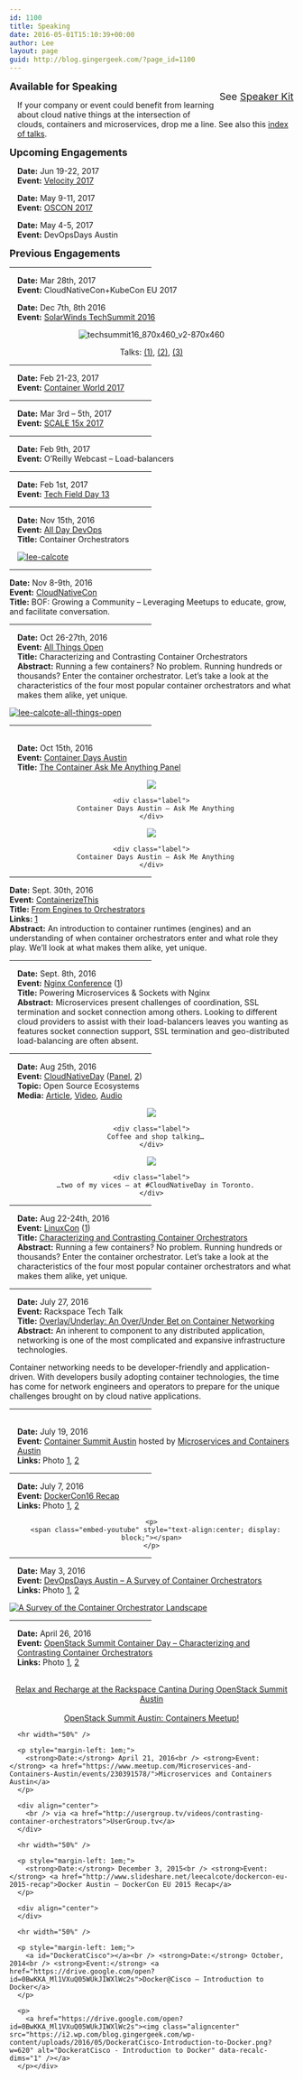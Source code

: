 ```yaml
---
id: 1100
title: Speaking
date: 2016-05-01T15:10:39+00:00
author: Lee
layout: page
guid: http://blog.gingergeek.com/?page_id=1100
---
```

<p style="float: right; text-align: right; font-size: 1.25em;">
  See <a href="/speaker-kit">Speaker Kit</a>
</p>

<div>
  <p>
    <span style="font-size: 1.25em;"><strong>Available for Speaking</strong></span>
  </p>
  
  <p style="margin-left: 1em;">
    If your company or event could benefit from learning about cloud native things at the intersection of clouds, containers and microservices, drop me a line. See also this <a href="http://calcotestudios.com/talks">index of talks</a>.
  </p>
  
  <p>
    <span style="font-size: 1.25em;"><strong>Upcoming Engagements</strong></span>
  </p>
  
  <p style="margin-left: 1em;">
    <strong>Date:</strong> Jun 19-22, 2017<br /> <strong>Event:</strong> <a href="https://conferences.oreilly.com/velocity/vl-ca/public/schedule/speaker/226795">Velocity 2017</a>
  </p>
  
  <p style="margin-left: 1em;">
    <strong>Date:</strong> May 9-11, 2017<br /> <strong>Event:</strong> <a href="https://conferences.oreilly.com/oscon/oscon-tx/public/schedule/speaker/226795">OSCON 2017</a>
  </p>
  
  <p style="margin-left: 1em;">
    <strong>Date:</strong> May 4-5, 2017<br /> <strong>Event:</strong> DevOpsDays Austin
  </p>
  
  <p>
    <span style="font-size: 1.25em;"><strong>Previous Engagements</strong></span>
  </p>
  
  <hr width="50%" />
  
  <p style="margin-left: 1em;">
    <strong>Date:</strong> Mar 28th, 2017<br /> <strong>Event:</strong> CloudNativeCon+KubeCon EU 2017
  </p>
  
  <p>
    <span class="embed-youtube" style="text-align:center; display: block;"></span>
  </p>
  
  <p style="margin-left: 1em;">
    <strong>Date:</strong> Dec 7th, 8th 2016<br /> <strong>Event:</strong> <a href="https://www.solarwindsmeetup.com/speaker/lee-calcote/">SolarWinds TechSummit 2016</a>
  </p>
  
  <p align="center">
    <img class="aligncenter size-medium wp-image-1618" src="https://i1.wp.com/blog.gingergeek.com/wp-content/uploads/2016/05/TechSummit16_870x460_v2-870x460.jpg?resize=300%2C159" alt="techsummit16_870x460_v2-870x460" data-id="1618" srcset="https://i1.wp.com/blog.gingergeek.com/wp-content/uploads/2016/05/TechSummit16_870x460_v2-870x460.jpg?resize=300%2C159 300w, https://i1.wp.com/blog.gingergeek.com/wp-content/uploads/2016/05/TechSummit16_870x460_v2-870x460.jpg?resize=768%2C406 768w, https://i1.wp.com/blog.gingergeek.com/wp-content/uploads/2016/05/TechSummit16_870x460_v2-870x460.jpg?resize=870%2C460 870w" sizes="(max-width: 300px) 100vw, 300px" data-recalc-dims="1" />
  </p>
  
  <p align="center">
    Talks: <a href="http://calcotestudios.com/techsummit-feto">(1)</a>, <a href="http://calcotestudios.com/techsummit-over-under">(2)</a>, <a href="http://calcotestudios.com/techsummit-ccka">(3)</a>
  </p>
  
  <hr width="50%" />
  
  <p style="margin-left: 1em;">
    <strong>Date:</strong> Feb 21-23, 2017<br /> <strong>Event:</strong> <a href="https://tmt.knect365.com/container-world/speakers/lee-calcote">Container World 2017</a>
  </p>
  
  <hr width="50%" />
  
  <p style="margin-left: 1em;">
    <strong>Date:</strong> Mar 3rd – 5th, 2017<br /> <strong>Event:</strong> <a href="http://www.socallinuxexpo.org/scale/15x/">SCALE 15x 2017</a>
  </p>
  
  <hr width="50%" />
  
  <p style="margin-left: 1em;">
    <strong>Date:</strong> Feb 9th, 2017<br /> <strong>Event:</strong> <a>O’Reilly Webcast – Load-balancers</a>
  </p>
  
  <hr width="50%" />
  
  <p style="margin-left: 1em;">
    <strong>Date:</strong> Feb 1st, 2017<br /> <strong>Event:</strong> <a href="http://techfieldday.com/event/tfd13/">Tech Field Day 13</a>
  </p>
  
  <hr width="50%" />
  
  <p style="margin-left: 1em;">
    <strong>Date:</strong> Nov 15th, 2016<br /> <strong>Event:</strong> <a href="http://www.alldaydevops.com/">All Day DevOps</a><br /> <strong>Title:</strong> Container Orchestrators
  </p>
  
  <p>
    <span class="embed-youtube" style="text-align:center; display: block;"></span>
  </p>
  
  <p style="margin-left: 1em;">
    <a href="http://www.alldaydevops.com/speakers/lee-calcote/"><img class="aligncenter size-medium wp-image-1615" src="https://i0.wp.com/blog.gingergeek.com/wp-content/uploads/2016/05/Lee-Calcote.png?resize=300%2C108" alt="lee-calcote" data-id="1615" srcset="https://i0.wp.com/blog.gingergeek.com/wp-content/uploads/2016/05/Lee-Calcote.png?resize=300%2C108 300w, https://i0.wp.com/blog.gingergeek.com/wp-content/uploads/2016/05/Lee-Calcote.png?w=600 600w" sizes="(max-width: 300px) 100vw, 300px" data-recalc-dims="1" /></a>
  </p>
  
  <hr width="50%" />
  
  <p>
    <p=”margin-left:1em;”> <strong>Date:</strong> Nov 8-9th, 2016<br /> <strong>Event:</strong> <a href="http://events.linuxfoundation.org/events/cloudnativecon">CloudNativeCon</a><br /> <strong>Title:</strong> BOF: Growing a Community – Leveraging Meetups to educate, grow, and facilitate conversation.
  </p>
  
  <p>
    <span class="embed-youtube" style="text-align:center; display: block;"></span>
  </p>
  
  <div align="center">
  </div>
  
  <hr width="50%" />
  
  <p style="margin-left: 1em;">
    <strong>Date:</strong> Oct 26-27th, 2016<br /> <strong>Event:</strong> <a href="https://allthingsopen.org/speakers/lee-calcote/">All Things Open</a><br /> <strong>Title:</strong> Characterizing and Contrasting Container Orchestrators<br /> <strong>Abstract:</strong> Running a few containers? No problem. Running hundreds or thousands? Enter the container orchestrator. Let’s take a look at the characteristics of the four most popular container orchestrators and what makes them alike, yet unique.
  </p>
  
  <div align="center">
  </div>
  
  <p>
    <a href="https://i2.wp.com/blog.gingergeek.com/wp-content/uploads/2016/05/Lee-Calcote-All-Things-Open.jpg"><img class="aligncenter size-thumbnail wp-image-1656" src="https://i2.wp.com/blog.gingergeek.com/wp-content/uploads/2016/05/Lee-Calcote-All-Things-Open.jpg?resize=150%2C150" alt="lee-calcote-all-things-open" data-id="1656" srcset="https://i2.wp.com/blog.gingergeek.com/wp-content/uploads/2016/05/Lee-Calcote-All-Things-Open.jpg?resize=150%2C150 150w, https://i2.wp.com/blog.gingergeek.com/wp-content/uploads/2016/05/Lee-Calcote-All-Things-Open.jpg?zoom=2&resize=150%2C150 300w, https://i2.wp.com/blog.gingergeek.com/wp-content/uploads/2016/05/Lee-Calcote-All-Things-Open.jpg?zoom=3&resize=150%2C150 450w" sizes="(max-width: 150px) 100vw, 150px" data-recalc-dims="1" /></a>
  </p>
  
  <hr width="50%" />
  
  <p style="margin-left: 1em;">
    <a id="containerdaysaustin2016"></a><br /> <strong>Date:</strong> Oct 15th, 2016<br /> <strong>Event:</strong> <a href="http://www.containerdaysaustin.com/2016/">Container Days Austin</a><br /> <strong>Title:</strong> <a href="https://containerdaysaustin2016.sched.org/event/e0a54bd9e2499f7cff74ed126c643b22?iframe=no&w=i:100;&sidebar=yes&bg=no">The Container Ask Me Anything Panel</a>
  </p>
  
  <div class="polaroid" align="center">
    <p>
      <a href="https://twitter.com/iteration1/status/787323288821243904"><img class="polaroid" src="https://i0.wp.com/pbs.twimg.com/media/Cu0iWn-VMAA80w9.jpg?ssl=1" data-recalc-dims="1" /></a>
    </p>
    
    <div class="label">
      Container Days Austin – Ask Me Anything
    </div>
  </div>
  
  <div class="polaroid" align="center">
    <p>
      <a href="https://twitter.com/container_days/status/787320312828309505"><img class="polaroid" src="https://i1.wp.com/pbs.twimg.com/media/Cu0fpcRVYAA-9v6.jpg?ssl=1" data-recalc-dims="1" /></a>
    </p>
    
    <div class="label">
      Container Days Austin – Ask Me Anything
    </div>
  </div>
  
  <p>
    <span class="embed-youtube" style="text-align:center; display: block;"></span>
  </p>
  
  <hr width="50%" />
  
  <p>
    <strong>Date:</strong> Sept. 30th, 2016<br /> <strong>Event:</strong> <a href="http://containerizethis.com">ContainerizeThis</a><br /> <strong>Title:</strong> <a href="https://containerizethis2016a.sched.org/event/8G9N/presentation-from-engines-to-orchestrators">From Engines to Orchestrators</a><br /> <strong>Links: </strong><a href="https://twitter.com/jjlittlejohn/status/781929891327389696">1</a><br /> <strong>Abstract:</strong> An introduction to container runtimes (engines) and an understanding of when container orchestrators enter and what role they play. We’ll look at what makes them alike, yet unique.
  </p>
  
  <div align="center">
  </div>
  
  <hr width="50%" />
  
  <p style="margin-left: 1em;">
    <strong>Date:</strong> Sept. 8th, 2016<br /> <strong>Event:</strong> <a href="https://www.nginx.com/nginxconf">Nginx Conference</a> (<a href="https://www.nginx.com/nginxconf/speakers/list/#572b5ef476280471db0000c0">1</a>)<br /> <strong>Title:</strong> Powering Microservices & Sockets with Nginx<br /> <strong>Abstract:</strong> Microservices present challenges of coordination, SSL termination and socket connection among others. Looking to different cloud providers to assist with their load-balancers leaves you wanting as features socket connection support, SSL termination and geo-distributed load-balancing are often absent.
  </p>
  
  <div align="center">
  </div>
  
  <p>
    <span class="embed-youtube" style="text-align:center; display: block;"></span>
  </p>
  
  <hr width="50%" />
  
  <p style="margin-left: 1em;">
    <strong>Date:</strong> Aug 25th, 2016<br /> <strong>Event:</strong> <a href="http://events.linuxfoundation.org/events/linuxcon-north-america">CloudNativeDay</a> (<a href="https://cnd2016.sched.org/event/7zcc">Panel</a>, <a href="https://twitter.com/zahedab/status/768791864732360705">2</a>)<br /> <strong>Topic:</strong> Open Source Ecosystems<br /> <strong>Media:</strong> <a href="http://thenewstack.io/cloudnative-day-pancake-podcast-containers-at-scale/">Article</a>, <a href="https://www.youtube.com/watch?v=7V8Ds_Yw93M">Video</a>, <a href="https://soundcloud.com/thenewstackanalysts/cloud-native-day-toronto-pancake-breakfast">Audio</a>
  </p>
  
  <div class="polaroid" align="center">
    <p>
      <a href="https://twitter.com/thenewstack/status/768785951086694400"><img class="polaroid" src="https://i1.wp.com/pbs.twimg.com/media/CqtGvydVYAEjNGM.jpg?ssl=1" data-recalc-dims="1" /></a>
    </p>
    
    <div class="label">
      Coffee and shop talking…
    </div>
  </div>
  
  <div class="polaroid" align="center">
    <p>
      <a href="https://twitter.com/lcalcote/status/773195784703455232"><img class="polaroid" src="https://i2.wp.com/pbs.twimg.com/media/Crrw7vkUIAAcmU0.jpg?ssl=1" data-recalc-dims="1" /></a>
    </p>
    
    <div class="label">
      …two of my vices – at #CloudNativeDay in Toronto.
    </div>
  </div>
  
  <hr width="50%" />
  
  <p style="margin-left: 1em;">
    <strong>Date:</strong> Aug 22-24th, 2016<br /> <strong>Event:</strong> <a href="http://events.linuxfoundation.org/events/linuxcon-north-america">LinuxCon</a> (<a href="https://lcccna2016.sched.org/speaker/leecalcote?iframe=yes&w=&sidebar=yes&bg=no">1</a>)<br /> <strong>Title:</strong> <a href="http://calcotestudios.com/talks/slides-characterizing-and-contrasting-container-orchestrators.html">Characterizing and Contrasting Container Orchestrators</a><br /> <strong>Abstract:</strong> Running a few containers? No problem. Running hundreds or thousands? Enter the container orchestrator. Let’s take a look at the characteristics of the four most popular container orchestrators and what makes them alike, yet unique.
  </p>
  
  <p style="text-align: center;">
  </p>
  
  <hr width="50%" />
  
  <p style="margin-left: 1em;">
    <strong>Date:</strong> July 27, 2016<br /> <strong>Event:</strong> Rackspace Tech Talk<br /> <strong>Title:</strong> <a href="http://calcotestudios.com/talks/overlay-underlay-betting-on-container-networking.html">Overlay/Underlay: An Over/Under Bet on Container Networking</a><br /> <strong>Abstract:</strong> An inherent to component to any distributed application, networking is one of the most complicated and expansive infrastructure technologies.
  </p>
  
  <div align="center">
  </div>
  
  <p>
    Container networking needs to be developer-friendly and application-driven. With developers busily adopting container technologies, the time has come for network engineers and operators to prepare for the unique challenges brought on by cloud native applications.
  </p>
  
  <hr width="50%" />
  
  <p style="margin-left: 1em;">
    <a id="containersummitaustin2016"></a><br /> <strong>Date:</strong> July 19, 2016<br /> <strong>Event:</strong> <a href="http://containersummit.io/city-series/2016/austin">Container Summit Austin</a> hosted by <a href="http://www.meetup.com/Microservices-and-Containers-Austin/events/232324817/">Microservices and Containers Austin</a><br /> <strong>Links:</strong> Photo <a href="https://twitter.com/joyent/status/755589024316657665">1</a>, <a href="https://twitter.com/lcalcote/status/755428781867741184">2</a>
  </p>
  
  <div align="center">
  </div>
  
  <hr width="50%" />
  
  <p style="margin-left: 1em;">
    <strong>Date:</strong> July 7, 2016<br /> <strong>Event:</strong> <a href="http://www.meetup.com/Docker-Austin/events/231029121/">DockerCon16 Recap</a><br /> <strong>Links:</strong> Photo <a href="https://twitter.com/everett_toews/status/751201978697547777">1</a>, <a href="https://twitter.com/iteration1/status/751197987917869056">2</a>
  </p>
  
  <div align="center">
    <p>
    </p>
    
    <p>
      <span class="embed-youtube" style="text-align:center; display: block;"></span>
    </p>
  </div>
  
  <hr width="50%" />
  
  <p style="margin-left: 1em;">
    <strong>Date:</strong> May 3, 2016<br /> <strong>Event:</strong> <a href="http://devopsdaysaustin2016.sched.org/event/6lSm">DevOpsDays Austin – A Survey of Container Orchestrators</a><br /> <strong>Links:</strong> Photo <a href="https://twitter.com/alvinbrown/status/727590555836768256">1</a>, <a href="https://twitter.com/iteration1/status/727600061387935744">2</a>
  </p>
  
  <p>
    <a href="http://calcotestudios.com/talks/a-survey-of-the-container-orchestrator-landscape.html"><img class="aligncenter wp-image-1131" src="https://i0.wp.com/blog.gingergeek.com/wp-content/uploads/2016/05/A-Survey-of-the-Container-Orchestrator-Landscape.png?resize=600%2C338" alt="A Survey of the Container Orchestrator Landscape" srcset="https://i0.wp.com/blog.gingergeek.com/wp-content/uploads/2016/05/A-Survey-of-the-Container-Orchestrator-Landscape.png?resize=1024%2C576 1024w, https://i0.wp.com/blog.gingergeek.com/wp-content/uploads/2016/05/A-Survey-of-the-Container-Orchestrator-Landscape.png?resize=300%2C169 300w, https://i0.wp.com/blog.gingergeek.com/wp-content/uploads/2016/05/A-Survey-of-the-Container-Orchestrator-Landscape.png?resize=768%2C432 768w, https://i0.wp.com/blog.gingergeek.com/wp-content/uploads/2016/05/A-Survey-of-the-Container-Orchestrator-Landscape.png?w=2000 2000w" sizes="(max-width: 600px) 100vw, 600px" data-recalc-dims="1" /></a>
  </p>
  
  <hr width="50%" />
  
  <p style="margin-left: 1em;">
    <strong>Date:</strong> April 26, 2016<br /> <strong>Event:</strong> <a href="http://blog.rackspace.com/container-day-rackspace-cantina-openstack-summit/">OpenStack Summit Container Day – Characterizing and Contrasting Container Orchestrators</a><br /> <strong>Links:</strong> Photo <a href="https://twitter.com/everett_toews/status/725033469311479808">1</a>, <a href="https://twitter.com/jessenoller/status/725032791298052096">2</a>
  </p>
  
  <div align="center">
    <p>
      <span class="embed-youtube" style="text-align:center; display: block;"></span><br /> <a href="http://blog.rackspace.com/relax-recharge-rackspace-cantina-openstack-summit-austin/">Relax and Recharge at the Rackspace Cantina During OpenStack Summit Austin</a><span class="embed-youtube" style="text-align:center; display: block;"></span><br /> <a href="https://getcarina.com/blog/container-day-austin-summit/">OpenStack Summit Austin: Containers Meetup!</a></div> 
      
      <hr width="50%" />
      
      <p style="margin-left: 1em;">
        <strong>Date:</strong> April 21, 2016<br /> <strong>Event:</strong> <a href="https://www.meetup.com/Microservices-and-Containers-Austin/events/230391578/">Microservices and Containers Austin</a>
      </p>
      
      <div align="center">
        <br /> via <a href="http://usergroup.tv/videos/contrasting-container-orchestrators">UserGroup.tv</a>
      </div>
      
      <hr width="50%" />
      
      <p style="margin-left: 1em;">
        <strong>Date:</strong> December 3, 2015<br /> <strong>Event:</strong> <a href="http://www.slideshare.net/leecalcote/dockercon-eu-2015-recap">Docker Austin – DockerCon EU 2015 Recap</a>
      </p>
      
      <div align="center">
      </div>
      
      <hr width="50%" />
      
      <p style="margin-left: 1em;">
        <a id="DockeratCisco"></a><br /> <strong>Date:</strong> October, 2014<br /> <strong>Event:</strong> <a href="https://drive.google.com/open?id=0BwKKA_Ml1VXuQ05WUkJIWXlWc2s">Docker@Cisco – Introduction to Docker</a>
      </p>
      
      <p>
        <a href="https://drive.google.com/open?id=0BwKKA_Ml1VXuQ05WUkJIWXlWc2s"><img class="aligncenter" src="https://i2.wp.com/blog.gingergeek.com/wp-content/uploads/2016/05/DockeratCisco-Introduction-to-Docker.png?w=620" alt="DockeratCisco - Introduction to Docker" data-recalc-dims="1" /></a>
      </p></div>